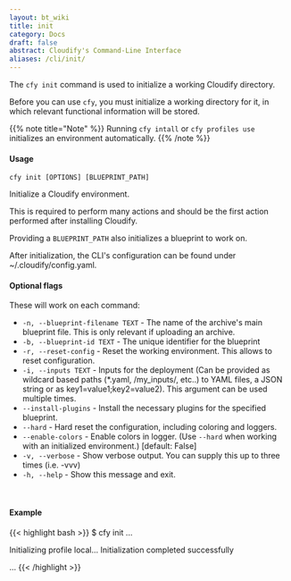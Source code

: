 ```yaml
---
layout: bt_wiki
title: init
category: Docs
draft: false
abstract: Cloudify's Command-Line Interface
aliases: /cli/init/
---
```


The `cfy init` command is used to initialize a working Cloudify directory.

Before you can use `cfy`, you must initialize a working directory for it, in which relevant functional information will be stored.

{{% note title="Note" %}}
Running `cfy intall` or `cfy profiles use` initializes an
environment automatically.
{{% /note %}}

#### Usage 
`cfy init [OPTIONS] [BLUEPRINT_PATH]`

Initialize a Cloudify environment.

This is required to perform many actions and should be the first action
performed after installing Cloudify.

Providing a `BLUEPRINT_PATH` also initializes a blueprint to work on.

After initialization, the CLI's configuration can be found under
~/.cloudify/config.yaml. 

#### Optional flags

These will work on each command:

* `-n, --blueprint-filename TEXT` -  The name of the archive's main blueprint
                                 file. This is only relevant if uploading an
                                 archive.
* `-b, --blueprint-id TEXT` - The unique identifier for the blueprint
* `-r, --reset-config` - 
						Reset the working environment. This allows to reset configuration.
* `-i, --inputs TEXT` - Inputs for the deployment (Can be provided as wildcard
                        based paths (*.yaml, /my_inputs/, etc..) to YAML files,
                        a JSON string or as key1=value1;key2=value2). This
                        argument can be used multiple times.
* `--install-plugins` - Install the necessary plugins for the specified blueprint.
* `--hard` -            Hard reset the configuration, including coloring and
                        loggers.
* `--enable-colors` -   Enable colors in logger. (Use `--hard` when
                                 working with an initialized environment.)
                                 [default: False]
* `-v, --verbose` - Show verbose output. You can supply this up to three times (i.e. -vvv)
* `-h, --help` - Show this message and exit.


&nbsp;
#### Example

{{< highlight  bash  >}}
$ cfy init
...

Initializing profile local...
Initialization completed successfully

...
{{< /highlight >}}